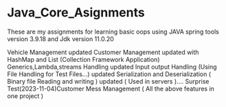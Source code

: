 # Java_Core_Asignments
These are my assignments for learning basic oops using JAVA spring tools version 3.9.18 and Jdk version 11.0.20 

Vehicle Management updated 
Customer Management updated with HashMap and List (Collection Framework Application)
Generics,Lambda,streams Handling updated
Input output Handling (Using File Handling for Test Files...) updated
Serialization and Deserialization ( Binary file Reading and writing ) updated ( Used in servers )....
Surprise Test(2023-11-04)Customer Mess Management ( All the above features in one project )
